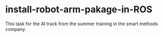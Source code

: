 # install-robot-arm-pakage-in-ROS
This task for the AI track from the summer training in the smart methods company.
